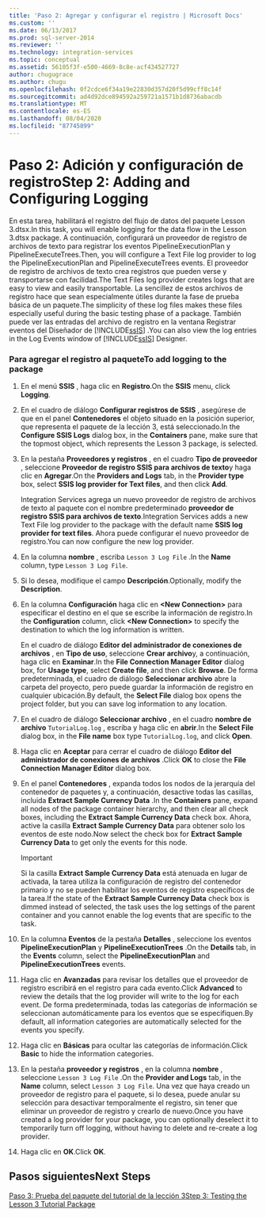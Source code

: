 ```yaml
---
title: 'Paso 2: Agregar y configurar el registro | Microsoft Docs'
ms.custom: ''
ms.date: 06/13/2017
ms.prod: sql-server-2014
ms.reviewer: ''
ms.technology: integration-services
ms.topic: conceptual
ms.assetid: 56105f3f-e500-4669-8c8e-acf434527727
author: chugugrace
ms.author: chugu
ms.openlocfilehash: 0f2cdce6f34a19e22830d357d20f5d99cff8c14f
ms.sourcegitcommit: ad4d92dce894592a259721a1571b1d8736abacdb
ms.translationtype: MT
ms.contentlocale: es-ES
ms.lasthandoff: 08/04/2020
ms.locfileid: "87745899"
---
```

# <a name="step-2-adding-and-configuring-logging"></a><span data-ttu-id="ffd4e-102">Paso 2: Adición y configuración de registro</span><span class="sxs-lookup"><span data-stu-id="ffd4e-102">Step 2: Adding and Configuring Logging</span></span>
  <span data-ttu-id="ffd4e-103">En esta tarea, habilitará el registro del flujo de datos del paquete Lesson 3.dtsx.</span><span class="sxs-lookup"><span data-stu-id="ffd4e-103">In this task, you will enable logging for the data flow in the Lesson 3.dtsx package.</span></span> <span data-ttu-id="ffd4e-104">A continuación, configurará un proveedor de registro de archivos de texto para registrar los eventos PipelineExecutionPlan y PipelineExecuteTrees.</span><span class="sxs-lookup"><span data-stu-id="ffd4e-104">Then, you will configure a Text File log provider to log the PipelineExecutionPlan and PipelineExecuteTrees events.</span></span> <span data-ttu-id="ffd4e-105">El proveedor de registro de archivos de texto crea registros que pueden verse y transportarse con facilidad.</span><span class="sxs-lookup"><span data-stu-id="ffd4e-105">The Text Files log provider creates logs that are easy to view and easily transportable.</span></span> <span data-ttu-id="ffd4e-106">La sencillez de estos archivos de registro hace que sean especialmente útiles durante la fase de prueba básica de un paquete.</span><span class="sxs-lookup"><span data-stu-id="ffd4e-106">The simplicity of these log files makes these files especially useful during the basic testing phase of a package.</span></span> <span data-ttu-id="ffd4e-107">También puede ver las entradas del archivo de registro en la ventana Registrar eventos del Diseñador de [!INCLUDE[ssIS](../includes/ssis-md.md)] .</span><span class="sxs-lookup"><span data-stu-id="ffd4e-107">You can also view the log entries in the Log Events window of [!INCLUDE[ssIS](../includes/ssis-md.md)] Designer.</span></span>  
  
### <a name="to-add-logging-to-the-package"></a><span data-ttu-id="ffd4e-108">Para agregar el registro al paquete</span><span class="sxs-lookup"><span data-stu-id="ffd4e-108">To add logging to the package</span></span>  
  
1.  <span data-ttu-id="ffd4e-109">En el menú **SSIS** , haga clic en **Registro**.</span><span class="sxs-lookup"><span data-stu-id="ffd4e-109">On the **SSIS** menu, click **Logging**.</span></span>  
  
2.  <span data-ttu-id="ffd4e-110">En el cuadro de diálogo **Configurar registros de SSIS** , asegúrese de que en el panel **Contenedores** el objeto situado en la posición superior, que representa el paquete de la lección 3, está seleccionado.</span><span class="sxs-lookup"><span data-stu-id="ffd4e-110">In the **Configure SSIS Logs** dialog box, in the **Containers** pane, make sure that the topmost object, which represents the Lesson 3 package, is selected.</span></span>  
  
3.  <span data-ttu-id="ffd4e-111">En la pestaña **Proveedores y registros** , en el cuadro **Tipo de proveedor** , seleccione **Proveedor de registro SSIS para archivos de texto**y haga clic en **Agregar**.</span><span class="sxs-lookup"><span data-stu-id="ffd4e-111">On the **Providers and Logs** tab, in the **Provider type** box, select **SSIS log provider for Text files**, and then click **Add**.</span></span>  
  
     <span data-ttu-id="ffd4e-112">Integration Services agrega un nuevo proveedor de registro de archivos de texto al paquete con el nombre predeterminado **proveedor de registro SSIS para archivos de texto**.</span><span class="sxs-lookup"><span data-stu-id="ffd4e-112">Integration Services adds a new Text File log provider to the package with the default name **SSIS log provider for text files**.</span></span> <span data-ttu-id="ffd4e-113">Ahora puede configurar el nuevo proveedor de registro.</span><span class="sxs-lookup"><span data-stu-id="ffd4e-113">You can now configure the new log provider.</span></span>  
  
4.  <span data-ttu-id="ffd4e-114">En la columna **nombre** , escriba `Lesson 3 Log File` .</span><span class="sxs-lookup"><span data-stu-id="ffd4e-114">In the **Name** column, type `Lesson 3 Log File`.</span></span>  
  
5.  <span data-ttu-id="ffd4e-115">Si lo desea, modifique el campo **Descripción**.</span><span class="sxs-lookup"><span data-stu-id="ffd4e-115">Optionally, modify the **Description**.</span></span>  
  
6.  <span data-ttu-id="ffd4e-116">En la columna **Configuración** haga clic en **\<New Connection>** para especificar el destino en el que se escribe la información de registro.</span><span class="sxs-lookup"><span data-stu-id="ffd4e-116">In the **Configuration** column, click **\<New Connection>** to specify the destination to which the log information is written.</span></span>  
  
     <span data-ttu-id="ffd4e-117">En el cuadro de diálogo **Editor del administrador de conexiones de archivos** , en **Tipo de uso**, seleccione **Crear archivo**y, a continuación, haga clic en **Examinar**.</span><span class="sxs-lookup"><span data-stu-id="ffd4e-117">In the **File Connection Manager Editor** dialog box, for **Usage type**, select **Create file**, and then click **Browse**.</span></span> <span data-ttu-id="ffd4e-118">De forma predeterminada, el cuadro de diálogo **Seleccionar archivo** abre la carpeta del proyecto, pero puede guardar la información de registro en cualquier ubicación.</span><span class="sxs-lookup"><span data-stu-id="ffd4e-118">By default, the **Select File** dialog box opens the project folder, but you can save log information to any location.</span></span>  
  
7.  <span data-ttu-id="ffd4e-119">En el cuadro de diálogo **Seleccionar archivo** , en el cuadro **nombre de archivo** `TutorialLog.log` , escriba y haga clic en **abrir**.</span><span class="sxs-lookup"><span data-stu-id="ffd4e-119">In the **Select File** dialog box, in the **File name** box type `TutorialLog.log`, and click **Open**.</span></span>  
  
8.  <span data-ttu-id="ffd4e-120">Haga clic en **Aceptar** para cerrar el cuadro de diálogo **Editor del administrador de conexiones de archivos** .</span><span class="sxs-lookup"><span data-stu-id="ffd4e-120">Click **OK** to close the **File Connection Manager Editor** dialog box.</span></span>  
  
9. <span data-ttu-id="ffd4e-121">En el panel **Contenedores** , expanda todos los nodos de la jerarquía del contenedor de paquetes y, a continuación, desactive todas las casillas, incluida **Extract Sample Currency Data** .</span><span class="sxs-lookup"><span data-stu-id="ffd4e-121">In the **Containers** pane, expand all nodes of the package container hierarchy, and then clear all check boxes, including the **Extract Sample Currency Data** check box.</span></span> <span data-ttu-id="ffd4e-122">Ahora, active la casilla **Extract Sample Currency Data** para obtener solo los eventos de este nodo.</span><span class="sxs-lookup"><span data-stu-id="ffd4e-122">Now select the check box for **Extract Sample Currency Data** to get only the events for this node.</span></span>  
  
    > [!IMPORTANT]  
    >  <span data-ttu-id="ffd4e-123"> Si la casilla **Extract Sample Currency Data** está atenuada en lugar de activada, la tarea utiliza la configuración de registro del contenedor primario y no se pueden habilitar los eventos de registro específicos de la tarea.</span><span class="sxs-lookup"><span data-stu-id="ffd4e-123">If the state of the **Extract Sample Currency Data** check box is dimmed instead of selected, the task uses the log settings of the parent container and you cannot enable the log events that are specific to the task.</span></span>  
  
10. <span data-ttu-id="ffd4e-124">En la columna **Eventos** de la pestaña **Detalles** , seleccione los eventos **PipelineExecutionPlan** y **PipelineExecutionTrees** .</span><span class="sxs-lookup"><span data-stu-id="ffd4e-124">On the **Details** tab, in the **Events** column, select the **PipelineExecutionPlan** and **PipelineExecutionTrees** events.</span></span>  
  
11. <span data-ttu-id="ffd4e-125">Haga clic en **Avanzadas** para revisar los detalles que el proveedor de registro escribirá en el registro para cada evento.</span><span class="sxs-lookup"><span data-stu-id="ffd4e-125">Click **Advanced** to review the details that the log provider will write to the log for each event.</span></span> <span data-ttu-id="ffd4e-126">De forma predeterminada, todas las categorías de información se seleccionan automáticamente para los eventos que se especifiquen.</span><span class="sxs-lookup"><span data-stu-id="ffd4e-126">By default, all information categories are automatically selected for the events you specify.</span></span>  
  
12. <span data-ttu-id="ffd4e-127">Haga clic en **Básicas** para ocultar las categorías de información.</span><span class="sxs-lookup"><span data-stu-id="ffd4e-127">Click **Basic** to hide the information categories.</span></span>  
  
13. <span data-ttu-id="ffd4e-128">En la pestaña **proveedor y registros** , en la columna **nombre** , seleccione `Lesson 3 Log File` .</span><span class="sxs-lookup"><span data-stu-id="ffd4e-128">On the **Provider and Logs** tab, in the **Name** column, select `Lesson 3 Log File`.</span></span> <span data-ttu-id="ffd4e-129">Una vez que haya creado un proveedor de registro para el paquete, si lo desea, puede anular su selección para desactivar temporalmente el registro, sin tener que eliminar un proveedor de registro y crearlo de nuevo.</span><span class="sxs-lookup"><span data-stu-id="ffd4e-129">Once you have created a log provider for your package, you can optionally deselect it to temporarily turn off logging, without having to delete and re-create a log provider.</span></span>  
  
14. <span data-ttu-id="ffd4e-130">Haga clic en **OK**.</span><span class="sxs-lookup"><span data-stu-id="ffd4e-130">Click **OK**.</span></span>  
  
## <a name="next-steps"></a><span data-ttu-id="ffd4e-131">Pasos siguientes</span><span class="sxs-lookup"><span data-stu-id="ffd4e-131">Next Steps</span></span>  
 [<span data-ttu-id="ffd4e-132">Paso 3: Prueba del paquete del tutorial de la lección 3</span><span class="sxs-lookup"><span data-stu-id="ffd4e-132">Step 3: Testing the Lesson 3 Tutorial Package</span></span>](../integration-services/lesson-3-3-testing-the-lesson-3-tutorial-package.md)  
  
  
